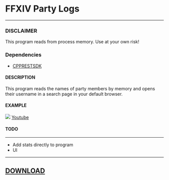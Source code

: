 # FFXIV Party Logs
--------------------------

### DISCLAIMER
This program reads from process memory. Use at your own risk!

### Dependencies
- [CPPRESTSDK](https://github.com/Microsoft/cpprestsdk)

#### DESCRIPTION
This program reads the names of party members by memory and opens their username in a search page in your default browser.

#### EXAMPLE
![](https://i.imgur.com/anW8rD2.png)
[Youtube](https://youtu.be/4OjrkHsZ1fM)

#### TODO
----------------
- Add stats directly to program  
- UI  

-----------------------------------------
## [DOWNLOAD](https://github.com/idietmoran/FFXIV-Party-Logs/releases)
